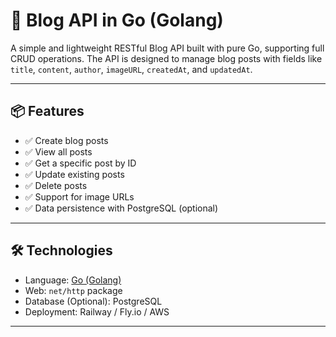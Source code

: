 # 📝 Blog API in Go (Golang)

A simple and lightweight RESTful Blog API built with pure Go, supporting full CRUD operations. The API is designed to manage blog posts with fields like `title`, `content`, `author`, `imageURL`, `createdAt`, and `updatedAt`.

---

## 📦 Features

- ✅ Create blog posts
- ✅ View all posts
- ✅ Get a specific post by ID
- ✅ Update existing posts
- ✅ Delete posts
- ✅ Support for image URLs
- ✅ Data persistence with PostgreSQL (optional)

---

## 🛠️ Technologies

- Language: [Go (Golang)](https://golang.org/)
- Web: `net/http` package
- Database (Optional): PostgreSQL
- Deployment: Railway / Fly.io / AWS

---

